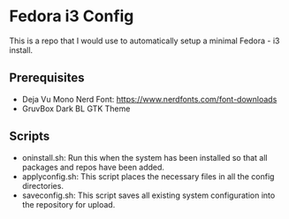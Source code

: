 # Fedora i3 Config

This is a repo that I would use to automatically setup a minimal Fedora - i3 install. 

## Prerequisites

- Deja Vu Mono Nerd Font: https://www.nerdfonts.com/font-downloads
- GruvBox Dark BL GTK Theme

## Scripts

- oninstall.sh: Run this when the system has been installed so that all packages and repos have been added.
- applyconfig.sh: This script places the necessary files in all the config directories.
- saveconfig.sh: This script saves all existing system configuration into the repository for upload.
